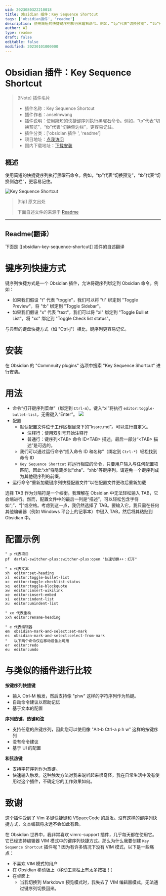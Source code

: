 ```yaml
---
uid: 2023080322210018
title: Obsidian 插件：Key Sequence Shortcut
tags: ['obsidian插件', 'readme']
description: 使用简短的快捷键序列执行黑曜石命令。例如，“tp”代表“切换预览”，“tb”代表“切换侧边栏”，更容易记住。
author: AI
type: readme
draft: false
editable: false
modified: 20230101000000
---
```


# Obsidian 插件：Key Sequence Shortcut

> [!Note] 插件名片
> - 插件名称：Key Sequence Shortcut
> - 插件作者：anselmwang
> - 插件说明：使用简短的快捷键序列执行黑曜石命令。例如，“tp”代表“切换预览”，“tb”代表“切换侧边栏”，更容易记住。
> - 插件分类：['obsidian 插件 ', 'readme']
> - 项目地址：[点我访问](https://github.com/anselmwang/obsidian-key-sequence-shortcut)
> - 国内下载地址：[下载安装](https://pkmer.cn/products/plugin/pluginMarket/?obsidian-key-sequence-shortcut)

## 概述

使用简短的快捷键序列执行黑曜石命令。例如，“tp”代表“切换预览”，“tb”代表“切换侧边栏”，更容易记住。

![Key Sequence Shortcut](https://cdn.pkmer.cn/covers/obsidian-key-sequence-shortcut.png!pkmer)

> [!tip] 原文出处
>
>下面自述文件的来源于 [Readme](https://ghproxy.net/https://raw.githubusercontent.com/anselmwang/obsidian-key-sequence-shortcut/main/README.md)
>

---

## Readme(翻译）

下面是 [[obsidian-key-sequence-shortcut]] 插件的自述翻译

# 键序列快捷方式

键序列快捷方式是一个 Obsidian 插件，允许将键序列绑定到 Obsidian 命令。例如：

- 如果我们假设 "t" 代表 "toggle"，我们可以将 "tl" 绑定到 "Toggle Preview"，将 "tb" 绑定到 "Toggle Sidebar"。
- 如果我们假设 "x" 代表 "text"，我们可以将 "xl" 绑定到 "Toggle Bulllet List"，将 "xc" 绑定到 "Toggle Check list status"。

与典型的键盘快捷方式（如 "Ctrl-j"）相比，键序列更容易记忆。

# 安装

在 Obsidian 的 "Commnuity plugins" 选项中搜索 "Key Sequence Shortcut" 进行安装。

# 用法

- 命令“打开键序列菜单”（绑定到 `Ctrl-m`）。键入“xl”将执行 `editor:toggle-bullet-list`，无需键入“Enter”。
![](attachments/2022-02-26-07-33-19.png)
- 配置
  - 默认配置文件位于工作区根目录下的“kssrc.md”。可以进行自定义。
    - 注释行：使用双引号开始注释行
    - 普通行：键序列&lt;TAB&gt; 命令 ID&lt;TAB&gt; 描述。最后一部分“&lt;TAB&gt; 描述”是可选的。
  - 我们可以通过运行命令“插入命令 ID 和名称”（绑定到 `Ctrl-*`）轻松找到命令 ID
  - `Key Sequence Shortcut` 将运行相应的命令，只要用户输入与任何配置项匹配，因此“xh”将隐藏类似“xha”、“xhb”等键序列。请避免一个键序列成为其他键序列的前缀。
- 运行命令“重新加载键序列快捷配置文件”以在配置文件更改后重新加载

选择 TAB 作为分隔符是一个权衡。我理解在 Obsidian 中无法轻松输入 TAB，它会缩进行。然而，配置文件中的最后一列是“描述”，可以轻松包含字符如“;”、“|”或空格。考虑到这一点，我仍然选择了 TAB。要输入它，我只需在任何其他编辑器（例如 Windows 平台上的记事本）中键入 TAB，然后将其粘贴到 Obsidian 中。

# 配置示例

```
" p 代表项目
pf	darlal-switcher-plus:switcher-plus:open	"快速切换++：打开"

" x 代表文本
xh	editor:set-heading
xl	editor:toggle-bullet-list
xc	editor:toggle-checklist-status
xq	editor:toggle-blockquote
xw	editor:insert-wikilink
xe	editor:insert-embed
xi	editor:indent-list
xu	editor:unindent-list

" xx 代表重构
xxh	editor:rename-heading

" e 代表编辑器
em	obsidian-mark-and-select:set-mark
es	obsidian-mark-and-select:select-from-mark
"	以下两个命令仅在移动设备上可用
er	editor:redo
eu	editor:undo
```

# 与类似的插件进行比较

**按键序列快捷键**

- 输入 Ctrl-M 触发，然后支持像 "phw" 这样的字符序列作为热键。
- 自动命令建议以帮助记忆
- 基于文本的配置

**序列热键**，**热键和弦**

- 支持任意的热键序列，因此您可以使用像 "Alt-b Ctrl-a p h w" 这样的按键序列
- 没有命令建议
- 基于 UI 的配置

**和弦热键**

- 支持字符序列作为热键。
- 快速输入触发。这种触发方法对我来说听起来很奇怪，我在日常生活中没有使用过这个插件，不确定它的工作效果如何。

# 致谢

这个插件受到了 Vim 多键快捷键和 VSpaceCode 的启发。没有这样的键序列快捷方式，文本编辑将永远不会如此有趣。

在 Obsidian 世界中，我非常喜欢 vimrc-support 插件，几乎每天都在使用它。它已经支持编辑器 VIM 模式中的键序列快捷方式。那么为什么我要创建 `Key Sequence Shortcut` 插件呢？因为有许多情况下没有 VIM 模式，以下是一些痛点：

- 不喜欢 VIM 模式的用户
- 在 Obsidian 移动版上（移动工具栏上有太多按钮！）
- 在桌面上
  - 当我切换到 Markdown 预览模式时，我失去了 VIM 编辑器模式，无法通过键序列切换回来。



